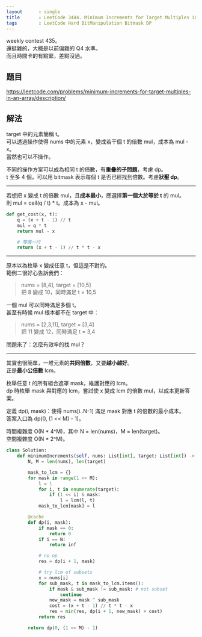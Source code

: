 ```yaml
---
layout      : single
title       : LeetCode 3444. Minimum Increments for Target Multiples in an Array
tags        : LeetCode Hard BitManipulation Bitmask DP
---
```

weekly contest 435。  
還挺難的，大概是以前偏難的 Q4 水準。  
而且時間卡的有點緊，差點沒過。  

## 題目

<https://leetcode.com/problems/minimum-increments-for-target-multiples-in-an-array/description/>

## 解法

target 中的元素簡稱 t。  
可以透過操作使得 nums 中的元素 x，變成若干個 t 的倍數 mul，成本為 mul - x。  
當然也可以不操作。  

不同的操作方案可以成為相同 t 的倍數，有**重疊的子問題**，考慮 dp。  
t 至多 4 個，可以用 bitmask 表示每個 t 是否已經找到倍數。考慮**狀壓 dp**。  

---

若想把 x 變成 t 的倍數 mul，且**成本最小**，應選擇**第一個大於等於 t** 的 mul。  
則 mul = ceil(q / t) * t。成本為 x - mul。  

```python
def get_cost(x, t):
    q = (x + t - 1) // t
    mul = q * t
    return mul - x

    # 等價一行
    return (x + t - 1) // t * t - x
```

---

原本以為枚舉 x 變成任意 t，但這是不對的。  
範例二很好心告訴我們：  
> nums = [8,4], target = [10,5]  
> 把 8 變成 10，同時滿足 t = 10,5  

一個 mul 可以同時滿足多個 t。  
甚至有時候 mul 根本都不在 target 中：  
> nums = [2,3,11], target = [3,4]  
> 把 11 變成 12，同時滿足 t = 3,4  

問題來了：怎麼有效率的找 mul？  

---

其實也很簡單，一堆元素的**共同倍數**，又要**越小越好**。  
正是**最小公倍數** lcm。  

枚舉任意 t 的所有組合遮罩 mask，維護對應的 lcm。  
dp 時枚舉 mask 與對應的 lcm，嘗試使 x 變成 lcm 的倍數 mul，以成本更新答案。  

定義 dp(i, mask)：使得 nums[i..N-1] 滿足 mask 對應 t 的倍數的最小成本。  
答案入口為 dp(0, (1 << M) - 1)。  

時間複雜度 O(N \* 4^M)，其中 N = len(nums)，M = len(target)。  
空間複雜度 O(N \* 2^M)。  

```python
class Solution:
    def minimumIncrements(self, nums: List[int], target: List[int]) -> int:
        N, M = len(nums), len(target)

        mask_to_lcm = {}
        for mask in range(1 << M):
            l = 1
            for i, t in enumerate(target):
                if (1 << i) & mask:
                    l = lcm(l, t)
            mask_to_lcm[mask] = l

        @cache
        def dp(i, mask):
            if mask == 0:
                return 0
            if i == N:
                return inf

            # no op
            res = dp(i + 1, mask)

            # try lcm of subsets
            x = nums[i]
            for sub_mask, t in mask_to_lcm.items():
                if mask & sub_mask != sub_mask: # not subset
                    continue
                new_mask = mask ^ sub_mask
                cost = (x + t - 1) // t * t - x
                res = min(res, dp(i + 1, new_mask) + cost)
            return res

        return dp(0, (1 << M) - 1)
```
